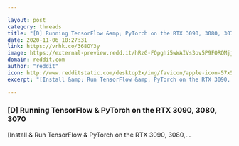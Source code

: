 ```yaml
---

layout: post
category: threads
title: "[D] Running TensorFlow &amp; PyTorch on the RTX 3090, 3080, 3070"
date: 2020-11-06 18:27:31
link: https://vrhk.co/368OY3y
image: https://external-preview.redd.it/hRzG-FQpghi5wWAIVs3ov5P9FOROMjjy8Z9B4fQEpJo.jpg?width=1120&height=586.387434555&auto=webp&crop=1120:586.387434555,smart&s=e7ff3446dd0dcd57cdf3c19bba302b2c4a9f5e03
domain: reddit.com
author: "reddit"
icon: http://www.redditstatic.com/desktop2x/img/favicon/apple-icon-57x57.png
excerpt: "[Install &amp; Run TensorFlow &amp; PyTorch on the RTX 3090, 3080,..."

---
```


### [D] Running TensorFlow &amp; PyTorch on the RTX 3090, 3080, 3070

[Install &amp; Run TensorFlow &amp; PyTorch on the RTX 3090, 3080,...